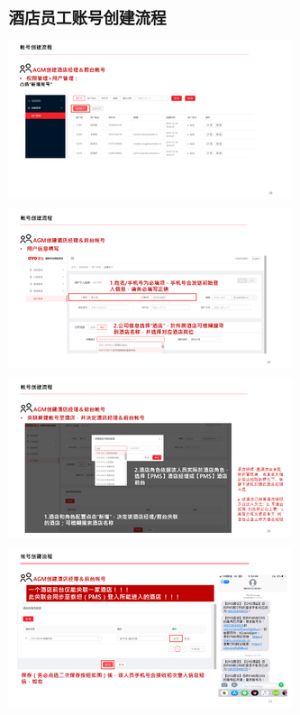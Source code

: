 # 酒店员工账号创建流程

![](../../../.gitbook/assets/image%20%28197%29.png)

  


![](../../../.gitbook/assets/image%20%28283%29.png)

  


![](../../../.gitbook/assets/image%20%28219%29.png)

  


![](../../../.gitbook/assets/image%20%28301%29.png)

  


  


